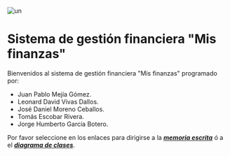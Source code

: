 ![un](https://github.com/POO2023-01-UNALMED/practica-1-grupo-2-equipo-9/assets/66537159/3cc37a7a-9b3f-4322-8c23-2f142d102020)
# Sistema de gestión financiera "Mis finanzas"
Bienvenidos al sistema de gestión financiera "Mis finanzas" programado por: 
* Juan Pablo Mejía Gómez. 
* Leonard David Vivas Dallos. 
* José Daniel Moreno Ceballos. 
* Tomás Escobar Rivera.
* Jorge Humberto García Botero. 

Por favor seleccione en los enlaces para dirigirse a la ***[memoria escrita](https://docs.google.com/document/d/1Hve9AHZjIFVYdaPl5sDCgkcCTQtD3pI-JkqUceRX31U/edit?usp=sharing)*** ó a el ***[diagrama de clases](https://lucid.app/lucidchart/69d9ce0d-e403-4fb3-ad48-54e99af089c0/edit?viewport_loc=-397%2C-1555%2C3328%2C3791%2CHWEp-vi-RSFO&invitationId=inv_fd22f25a-1d73-4007-8cee-92e4a37ada61)***.
